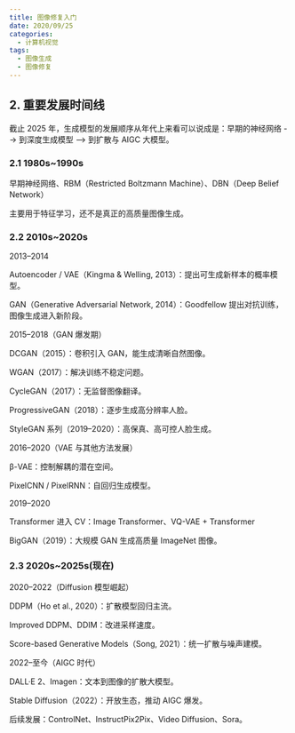 ```yaml
---
title: 图像修复入门
date: 2020/09/25
categories:
  - 计算机视觉
tags:
  - 图像生成
  - 图像修复
---
```


## 2. 重要发展时间线

截止 2025 年，生成模型的发展顺序从年代上来看可以说成是：早期的神经网络 --> 到深度生成模型 --> 到扩散与 AIGC 大模型。

### 2.1 1980s~1990s

早期神经网络、RBM（Restricted Boltzmann Machine）、DBN（Deep Belief Network）

主要用于特征学习，还不是真正的高质量图像生成。

### 2.2 2010s~2020s

2013–2014

Autoencoder / VAE（Kingma & Welling, 2013）：提出可生成新样本的概率模型。

GAN（Generative Adversarial Network, 2014）：Goodfellow 提出对抗训练，图像生成进入新阶段。

2015–2018（GAN 爆发期）

DCGAN（2015）：卷积引入 GAN，能生成清晰自然图像。

WGAN（2017）：解决训练不稳定问题。

CycleGAN（2017）：无监督图像翻译。

ProgressiveGAN（2018）：逐步生成高分辨率人脸。

StyleGAN 系列（2019–2020）：高保真、高可控人脸生成。

2016–2020（VAE 与其他方法发展）

β-VAE：控制解耦的潜在空间。

PixelCNN / PixelRNN：自回归生成模型。

2019–2020

Transformer 进入 CV：Image Transformer、VQ-VAE + Transformer

BigGAN（2019）：大规模 GAN 生成高质量 ImageNet 图像。

### 2.3 2020s~2025s(现在)

2020–2022（Diffusion 模型崛起）

DDPM（Ho et al., 2020）：扩散模型回归主流。

Improved DDPM、DDIM：改进采样速度。

Score-based Generative Models（Song, 2021）：统一扩散与噪声建模。

2022–至今（AIGC 时代）

DALL·E 2、Imagen：文本到图像的扩散大模型。

Stable Diffusion（2022）：开放生态，推动 AIGC 爆发。

后续发展：ControlNet、InstructPix2Pix、Video Diffusion、Sora。
